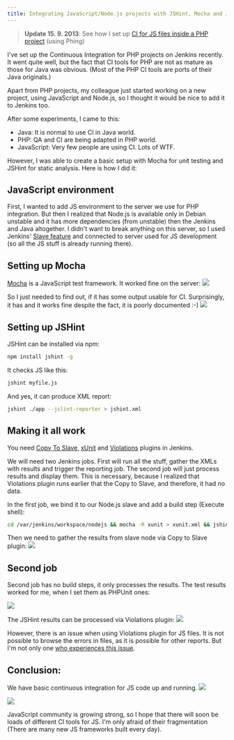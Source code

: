 ```yaml
---
title: Integrating JavaScript/Node.js projects with JSHint, Mocha and Jenkins [EN]
---
```


> **Update 15. 9. 2013**: See how I set up [CI for JS files inside a PHP project](/integrating-javascript-files-with-jshint-phing-and-jenkins/) (using Phing)

I've set up the Continuous Integration for PHP projects on Jenkins recently. It went quite well, but the fact that CI tools for PHP are not as mature as those for Java was obvious. (Most of the PHP CI tools are ports of their Java originals.)

Apart from PHP projects, my colleague just started working on a new project, using JavaScript and Node.js, so I thought it would be nice to add it to Jenkins too.

After some experiments, I came to this:

- Java: It is normal to use CI in Java world.
- PHP: QA and CI are being adapted in PHP world.
- JavaScript: Very few people are using CI. Lots of WTF.

However, I was able to create a basic setup with Mocha for unit testing and JSHint for static analysis. Here is how I did it:

JavaScript environment
------------------------
First, I wanted to add JS environment to the server we use for PHP integration. But then I realized that Node.js is available only in Debian unstable and it has more dependencies (from unstable) then the Jenkins and Java altogether. I didn't want to break anything on this server, so I used Jenkins' [Slave feature](https://wiki.jenkins-ci.org/display/JENKINS/Distributed+builds) and connected to server used for JS development (so all the JS stuff is already running there).

Setting up Mocha
-----------------
[Mocha](https://mochajs.org/) is a JavaScript test framework. It worked fine on the server:
![](/data/2012/2012-04-18-integrating-javascript-nodejs-jenkins/2012-04-14-JS-CI-01-mocha-rspec.png)

So I just needed to find out, if it has some output usable for CI. Surprisingly, it has and it works fine despite the fact, it is poorly documented :-)
![](/data/2012/2012-04-18-integrating-javascript-nodejs-jenkins/2012-04-14-JS-CI-03-mocha-shell-xunit.png)


Setting up JSHint
------------------
JSHint can be installed via npm:
~~~bash
npm install jshint -g
~~~

It checks JS like this:
~~~bash
jshint myfile.js
~~~

And yes, it can produce XML report:
~~~bash
jshint ./app --jslint-reporter > jshint.xml
~~~

Making it all work
-------------------
You need [Copy To Slave](https://wiki.jenkins-ci.org/display/JENKINS/Copy+To+Slave+Plugin), [xUnit](https://wiki.jenkins-ci.org/display/JENKINS/xUnit+Plugin) and [Violations](https://wiki.jenkins-ci.org/display/JENKINS/Violations) plugins in Jenkins.

We will need two Jenkins jobs. First will run all the stuff, gather the XMLs with results and trigger the reporting job. The second job will just process results and display them. This is necessary, because I realized that Violations plugin runs earlier that the Copy to Slave, and therefore, it had no data.

In the first job, we bind it to our Node.js slave and add a build step (Execute shell):
~~~bash
cd /var/jenkins/workspace/nodejs && mocha -R xunit > xunit.xml && jshint ./app ./public/javascripts/app/ --config .jshintrc --jslint-reporter > jshint.xml || exit 0
~~~

Then we need to gather the results from slave node via Copy to Slave plugin:
![](/data/2012/2012-04-18-integrating-javascript-nodejs-jenkins/2012-04-14-JS-CI-04-copy-to-slave.png)

Second job
------------
Second job has no build steps, it only processes the results. The test results worked for me, when I set them as PHPUnit ones:

![](/data/2012/2012-04-18-integrating-javascript-nodejs-jenkins/2012-04-14-JS-CI-05-phpunit.png)

The JSHint results can be processed via Violations plugin:
![](/data/2012/2012-04-18-integrating-javascript-nodejs-jenkins/2012-04-14-JS-CI-06-violations.png)

However, there is an issue when using Violations plugin for JS files. It is not possible to browse the errors in files, as it is possible for other reports. But I'm not only one [who experiences this issue](https://groups.google.com/forum/?fromgroups#!topic/jenkinsci-users/cUfZimHHXqs).

Conclusion:
-----------
We have basic continuous integration for JS code up and running.
![](/data/2012/2012-04-18-integrating-javascript-nodejs-jenkins/2012-04-14-JS-CI-07-jslint.png)

![](/data/2012/2012-04-18-integrating-javascript-nodejs-jenkins/2012-04-14-JS-CI-08-tests.png)

JavaScript community is growing strong, so I hope that there will soon be loads of different CI tools for JS. I'm only afraid of their fragmentation (There are many new JS frameworks built every day).
